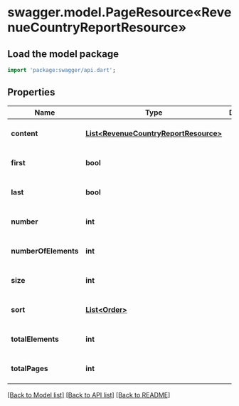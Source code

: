 # swagger.model.PageResource«RevenueCountryReportResource»

## Load the model package
```dart
import 'package:swagger/api.dart';
```

## Properties
Name | Type | Description | Notes
------------ | ------------- | ------------- | -------------
**content** | [**List&lt;RevenueCountryReportResource&gt;**](RevenueCountryReportResource.md) |  | [optional] [default to []]
**first** | **bool** |  | [optional] [default to null]
**last** | **bool** |  | [optional] [default to null]
**number** | **int** |  | [optional] [default to null]
**numberOfElements** | **int** |  | [optional] [default to null]
**size** | **int** |  | [optional] [default to null]
**sort** | [**List&lt;Order&gt;**](Order.md) |  | [optional] [default to []]
**totalElements** | **int** |  | [optional] [default to null]
**totalPages** | **int** |  | [optional] [default to null]

[[Back to Model list]](../README.md#documentation-for-models) [[Back to API list]](../README.md#documentation-for-api-endpoints) [[Back to README]](../README.md)


